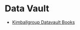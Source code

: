 # Data Vault

- [Kimballgroup Datavault Books](https://www.kimballgroup.com/data-warehouse-business-intelligence-resources/books/)